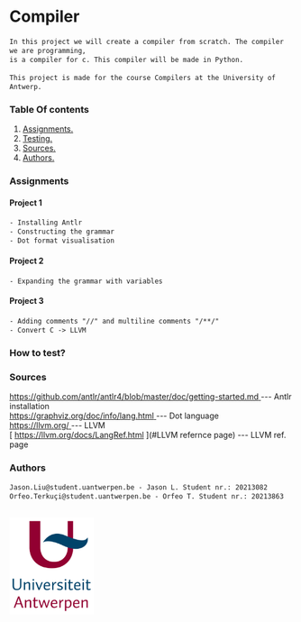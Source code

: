 # Compiler
    In this project we will create a compiler from scratch. The compiler we are programming, 
    is a compiler for c. This compiler will be made in Python.
    
    This project is made for the course Compilers at the University of Antwerp.

### Table Of contents
1. [ Assignments. ](#assign)
2. [ Testing. ](#testing)
3. [ Sources. ](#sources)
4. [ Authors. ](#authors)

<a name="assign"></a>
### Assignments

#### Project 1
    - Installing Antlr
    - Constructing the grammar
    - Dot format visualisation

#### Project 2
    - Expanding the grammar with variables

#### Project 3
    - Adding comments "//" and multiline comments "/**/"
    - Convert C -> LLVM

<a name="testing"></a>
### How to test?


<a name="sources"></a>
### Sources
[ https://github.com/antlr/antlr4/blob/master/doc/getting-started.md ](#Antlr) --- Antlr installation  
[ https://graphviz.org/doc/info/lang.html ](#Dot_language) --- Dot language   
[ https://llvm.org/ ](#LLVM) --- LLVM  
[ https://llvm.org/docs/LangRef.html ](#LLVM refernce page) --- LLVM ref. page

<a name="authors"></a>
### Authors
    Jason.Liu@student.uantwerpen.be - Jason L. Student nr.: 20213082
    Orfeo.Terkuçi@student.uantwerpen.be - Orfeo T. Student nr.: 20213863



<br>
<img src="Pictures/UA.png" alt="drawing" style="width:150px;"/>